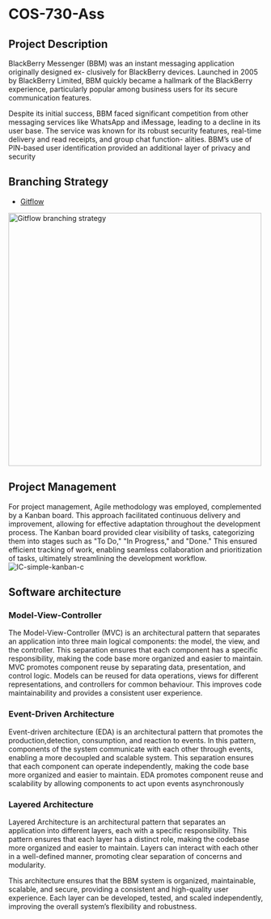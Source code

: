 # COS-730-Ass

## Project Description
BlackBerry Messenger (BBM) was an instant messaging application originally designed ex-
clusively for BlackBerry devices. Launched in 2005 by BlackBerry Limited, BBM quickly
became a hallmark of the BlackBerry experience, particularly popular among business users
for its secure communication features.

Despite its initial success, BBM faced significant competition from other messaging services
like WhatsApp and iMessage, leading to a decline in its user base. The service was known
for its robust security features, real-time delivery and read receipts, and group chat function-
alities. BBM’s use of PIN-based user identification provided an additional layer of privacy
and security

## Branching Strategy
- [Gitflow](https://www.atlassian.com/git/tutorials/comparing-workflows/gitflow-workflow)
 <p >
    <img width="500"  src="https://drive.google.com/uc?export=view&id=1RyA8oq8HRugf5sQH-StnJqOvUtrWEcDu" alt="Gitflow branching strategy">
</p>

## Project Management
For project management, Agile methodology was employed, complemented by a Kanban board. This approach facilitated continuous delivery and improvement, allowing for effective adaptation throughout the development process. The Kanban board provided clear visibility of tasks, categorizing them into stages such as "To Do," "In Progress," and "Done." This ensured efficient tracking of work, enabling seamless collaboration and prioritization of tasks, ultimately streamlining the development workflow.
![IC-simple-kanban-c](https://github.com/Kaityss/COS-730-Ass/assets/89077850/81252aa4-ee5b-402b-9825-cd11a39a7fa0)


## Software architecture
### Model-View-Controller
The Model-View-Controller (MVC) is an architectural pattern that separates an application into three main logical components: the model, the view, and the controller. This separation ensures that each component has a specific responsibility, making the code base more organized and easier to maintain. MVC promotes component reuse by separating data, presentation, and control logic. Models can be reused for data operations, views for different representations, and controllers for common behaviour. This improves code maintainability and provides a consistent user experience.

### Event-Driven Architecture
Event-driven architecture (EDA) is an architectural pattern that promotes the production,detection, consumption, and reaction to events. In this pattern, components of the system communicate with each other through events, enabling a more decoupled and scalable system. This separation ensures that each component can operate independently, making the code base more organized and easier to maintain. EDA promotes component reuse and scalability by allowing components to act upon events asynchronously

### Layered Architecture
Layered Architecture is an architectural pattern that separates an application into different layers, each with a specific responsibility. This pattern ensures that each layer has a distinct role, making the codebase more organized and easier to maintain. Layers can interact with each other in a well-defined manner, promoting clear separation of concerns and modularity.

This architecture ensures that the BBM system is organized, maintainable, scalable, and secure, providing a consistent and high-quality user experience. Each layer can be developed, tested, and scaled independently, improving the overall system’s flexibility and robustness.

